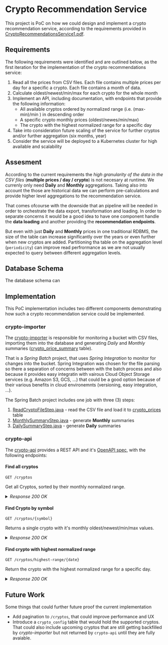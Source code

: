 # Crypto Recommendation Service

This project is PoC on how we could design and implement a crypto recommendation service, according to the requirements provided in [CryptoRecommendationsService1.pdf](doc/CryptoRecommendationsService1.pdf).

## Requirements

The following requirements were identified and are outlined below, as the first iteration for the implementation of the crypto recommendations service:

1. Read all the prices from CSV files. Each file contains multiple prices per day for a specific a crypto. Each file contains a month of data.
1. Calculate oldest/newest/min/max for each crypto for the whole month
1. Implement an API, including documentation, with endpoints that provide the following information:
    - All available cryptos ordered by normalized range (i.e. (max-min)/min ) in descending order
    - A specific crypto monthly prices (oldest/newes/min/max)
    - The crypto with the highest normalized range for a specific day
1. Take into consideration future scaling of the service for further cryptos and/or further aggregation (six months, year)
1. Consider the service will be deployed to a Kubernetes cluster for high available and scalability

## Assesment

According to the current requirements the *high granularity of the data in the CSV files* (**multiple prices / day / crypto**) is not necesary at runtime. We currenly only need **Daily** and **Monthly** aggregations. Taking also into account the those are historical data we can perform pre-calculations and provide higher level aggregations to the recommendation service.

That comes ofcourse with the downside that an pipeline will be needed in order to orchestrate the data export, transformation and loading. In order to separate concerns it would be a good idea to have one component handle the **data loading** and another providing the **recommendation endpoints**.

But even with just **Daily** and **Monthly** prices in one traditional RDBMS, the size of the table can increase significantly over the years or even further when new cryptos are added. Partitioning tha table on the aggregation level (`periodicity`) can improve read perfrormance as we are not usually expected to query between different aggregation levels.

## Database Schema

The database schema can 

## Implementation

This PoC implementation includes two different components demonstrating how such a crypto recommendation service could be implemented.

### crypto-importer

The [crypto-importer](./crypto-importer/) is responsible for monitoring a bucket with CSV files, importing them into the database and generating *Daily* and *Monthly* summaries ([crypto_price_summary](./schema/crypto-price-summary.sql) table).

That is a *Spring Batch* project, that uses *Spring Integration* to monitor for changes into the bucket. Spring Integration was chosen for the file parsing so there a separation of concerns between with the batch process and also because it provides easy integratin with vairous Cloud Object Storage services (e.g. Amazon S3, GCS, ...) that could be a good option because of their various benefits in cloud environemnts (versioning, easy integration, ...).

The Spring Batch project includes one job with three (3) steps:

1. [ReadCryptoFileStep.java](./crypto-importer/src/main/java/com/agileactors/cryptoimporter/config/ReadCryptoFileStep.java) - read the CSV file and load it to [crypto_prices](./schema/crypto-prices.sql) table
1. [MonthlySummaryStep.java](./crypto-importer/src/main/java/com/agileactors/cryptoimporter/config/MonthlySummaryStep.java) - generate **Monthly** summaries
1. [DailySummaryStep.java](./crypto-importer/src/main/java/com/agileactors/cryptoimporter/config/DailySummaryStep.java) - generate **Daily** summaries


### crypto-api

The [crypto-api](./crypto-api/) provides a REST API and it's [OpenAPI spec](http://localhost:8080/swagger-ui), with the following endpoints:

#### Find all cryptos

    GET /cryptos

Get all Cryptos, sorted by their monthly normalized range.

<details>
<summary><em>Response 200 OK</em></summary>

```json
[
  {
    "symbol": "ETH",
    "periodicity": "Monthly",
    "period": "20220100",
    "oldestPrice": 3715.32000,
    "newestPrice": 2672.50000,
    "minPrice": 2336.52000,
    "maxPrice": 3828.11000,
    "normalizedRange": 0.638381
  },
  {
    "symbol": "XRP",
    "periodicity": "Monthly",
    "period": "20220100",
    "oldestPrice": 0.82980,
    "newestPrice": 0.58670,
    "minPrice": 0.56160,
    "maxPrice": 0.84580,
    "normalizedRange": 0.5060541
  },
  {
    "symbol": "LTC",
    "periodicity": "Monthly",
    "period": "20220100",
    "oldestPrice": 148.10000,
    "newestPrice": 109.60000,
    "minPrice": 103.40000,
    "maxPrice": 151.50000,
    "normalizedRange": 0.46518376
  },
  {
    "symbol": "BTC",
    "periodicity": "Monthly",
    "period": "20220100",
    "oldestPrice": 46813.21000,
    "newestPrice": 38415.79000,
    "minPrice": 33276.59000,
    "maxPrice": 47722.66000,
    "normalizedRange": 0.4341211
  }
]
```

</details>

#### Find Crypto by symbol

    GET /cryptos/{symbol}

Returns a single crypto with it's monthly oldest/newest/min/max values.

<details>
<summary><em>Response 200 OK</em></summary>

```json
{
  "symbol": "BTC",
  "periodicity": "Monthly",
  "period": "20220100",
  "oldestPrice": 46813.21000,
  "newestPrice": 38415.79000,
  "minPrice": 33276.59000,
  "maxPrice": 47722.66000,
  "normalizedRange": 0.4341211
}
```

</details>

#### Find crypto with highest normalized range

    GET /cryptos/highest-range/{date}

Return the crypto with the highest normalized range for a specific day.

<details>
<summary><em>Response 200 OK</em></summary>

```json
{
  "symbol": "XRP",
  "periodicity": "Daily",
  "period": "20220101",
  "oldestPrice": 0.82980,
  "newestPrice": 0.84580,
  "minPrice": 0.82980,
  "maxPrice": 0.84580,
  "normalizedRange": 0.019281754
}
```

</details>

## Future Work

Some things that could further future proof the current implementation

- Add pagination to `/cryptos`, that could improve performance and UX
- Introduce a `crypto_config` table that would hold the supported cryptos. That could also include upcoming cryptos that are still getting backfilled by *crypto-importer* but not returned by `crypto-api` until they are fully avaiable.
